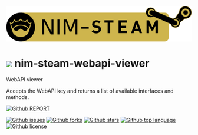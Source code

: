 [![POWERED BY nim-steam](https://github.com/levshx/nim-steam/blob/main/resources/nim-steam.png?raw=true)](https://github.com/levshx/nim-steam)
# <img src="http://forum.nim-lang.org/images/logo.png" style="height: 25px;"> nim-steam-webapi-viewer
<!-- # Short Description -->

WebAPI viewer

Accepts the WebAPI key and returns a list of available interfaces and methods.

[![Github REPORT](https://img.shields.io/static/v1?label=GITHUB&message=REPORT%20BUGS&style=for-the-badge&logo=GitHub)](https://github.com/levshx/nim-steam-webapi-viewer/issues/new)
<!-- # Badges -->

[![Github issues](https://img.shields.io/github/issues/levshx/nim-steam-webapi-viewer)](https://github.com/levshx/nim-steam-webapi-viewer/issues)
[![Github forks](https://img.shields.io/github/forks/levshx/nim-steam-webapi-viewer)](https://github.com/levshx/nim-steam-webapi-viewer/network/members)
[![Github stars](https://img.shields.io/github/stars/levshx/nim-steam-webapi-viewer)](https://github.com/levshx/nim-steam-webapi-viewer/stargazers)
[![Github top language](https://img.shields.io/github/languages/top/levshx/nim-steam-webapi-viewer)](https://github.com/levshx/nim-steam-webapi-viewer/)
[![Github license](https://img.shields.io/github/license/levshx/nim-steam-webapi-viewer)](https://github.com/levshx/nim-steam-webapi-viewer/)
